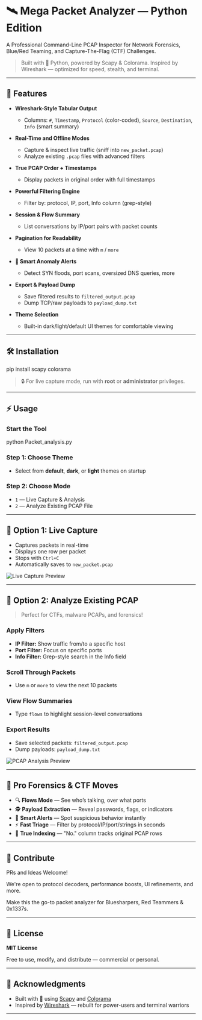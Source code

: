 # 🛰️ Mega Packet Analyzer — Python Edition

A Professional Command-Line PCAP Inspector for Network Forensics, Blue/Red Teaming, and Capture-The-Flag (CTF) Challenges.

> Built with 🐍 Python, powered by Scapy & Colorama. Inspired by Wireshark — optimized for speed, stealth, and terminal.

---

## 🚀 Features

- **Wireshark-Style Tabular Output**  
  - Columns: `#`, `Timestamp`, `Protocol` (color-coded), `Source`, `Destination`, `Info` (smart summary)

- **Real-Time and Offline Modes**
  - Capture & inspect live traffic (sniff into `new_packet.pcap`)
  - Analyze existing `.pcap` files with advanced filters

- **True PCAP Order + Timestamps**
  - Display packets in original order with full timestamps

- **Powerful Filtering Engine**
  - Filter by: protocol, IP, port, Info column (grep-style)

- **Session & Flow Summary**
  - List conversations by IP/port pairs with packet counts

- **Pagination for Readability**
  - View 10 packets at a time with `m` / `more`

- **🔔 Smart Anomaly Alerts**
  - Detect SYN floods, port scans, oversized DNS queries, more

- **Export & Payload Dump**
  - Save filtered results to `filtered_output.pcap`
  - Dump TCP/raw payloads to `payload_dump.txt`

- **Theme Selection**
  - Built-in dark/light/default UI themes for comfortable viewing

---

## 🛠️ Installation

pip install scapy colorama


> 🔒 For live capture mode, run with **root** or **administrator** privileges.

---

## ⚡ Usage

### Start the Tool

python Packet_analysis.py


### Step 1: Choose Theme

- Select from **default**, **dark**, or **light** themes on startup

### Step 2: Choose Mode

- `1` — Live Capture & Analysis  
- `2` — Analyze Existing PCAP File

---

## 📡 Option 1: Live Capture

- Captures packets in real-time
- Displays one row per packet
- Stops with `Ctrl+C`
- Automatically saves to `new_packet.pcap`

![Live Capture Preview](https://github.com/user-attachments/assets/981a2833-a663-4081-b22d-0e993aff82aa)

---

## 🧠 Option 2: Analyze Existing PCAP

> Perfect for CTFs, malware PCAPs, and forensics!

### Apply Filters

- **IP Filter:** Show traffic from/to a specific host
- **Port Filter:** Focus on specific ports
- **Info Filter:** Grep-style search in the Info field

### Scroll Through Packets

- Use `m` or `more` to view the next 10 packets

### View Flow Summaries

- Type `flows` to highlight session-level conversations

### Export Results

- Save selected packets: `filtered_output.pcap`
- Dump payloads: `payload_dump.txt`

![PCAP Analysis Preview](https://github.com/user-attachments/assets/66380b2c-463b-4304-bdd1-4d36c130e219)

---

## 🧠 Pro Forensics & CTF Moves

- 🔍 **Flows Mode** — See who’s talking, over what ports
- 🕵️ **Payload Extraction** — Reveal passwords, flags, or indicators
- 🚨 **Smart Alerts** — Spot suspicious behavior instantly
- ⚡ **Fast Triage** — Filter by protocol/IP/port/strings in seconds
- 🔢 **True Indexing** — "No." column tracks original PCAP rows

---

## 🤝 Contribute

PRs and Ideas Welcome!

We're open to protocol decoders, performance boosts, UI refinements, and more.

Make this the go-to packet analyzer for Bluesharpers, Red Teammers & 0x1337s.

---

## 📄 License

**MIT License**

Free to use, modify, and distribute — commercial or personal.

---

## 🙏 Acknowledgments

- Built with 💖 using [Scapy](https://scapy.net/) and [Colorama](https://pypi.org/project/colorama/)
- Inspired by [Wireshark](https://www.wireshark.org/) — rebuilt for power-users and terminal warriors

---

